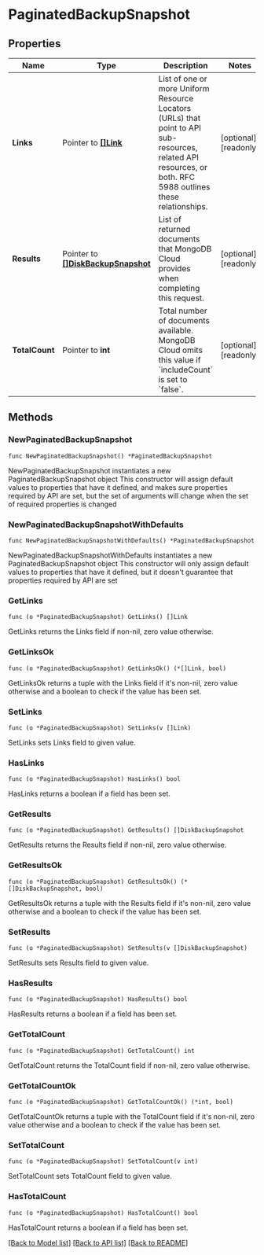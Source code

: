 # PaginatedBackupSnapshot

## Properties

Name | Type | Description | Notes
------------ | ------------- | ------------- | -------------
**Links** | Pointer to [**[]Link**](Link.md) | List of one or more Uniform Resource Locators (URLs) that point to API sub-resources, related API resources, or both. RFC 5988 outlines these relationships. | [optional] [readonly] 
**Results** | Pointer to [**[]DiskBackupSnapshot**](DiskBackupSnapshot.md) | List of returned documents that MongoDB Cloud provides when completing this request. | [optional] [readonly] 
**TotalCount** | Pointer to **int** | Total number of documents available. MongoDB Cloud omits this value if &#x60;includeCount&#x60; is set to &#x60;false&#x60;. | [optional] [readonly] 

## Methods

### NewPaginatedBackupSnapshot

`func NewPaginatedBackupSnapshot() *PaginatedBackupSnapshot`

NewPaginatedBackupSnapshot instantiates a new PaginatedBackupSnapshot object
This constructor will assign default values to properties that have it defined,
and makes sure properties required by API are set, but the set of arguments
will change when the set of required properties is changed

### NewPaginatedBackupSnapshotWithDefaults

`func NewPaginatedBackupSnapshotWithDefaults() *PaginatedBackupSnapshot`

NewPaginatedBackupSnapshotWithDefaults instantiates a new PaginatedBackupSnapshot object
This constructor will only assign default values to properties that have it defined,
but it doesn't guarantee that properties required by API are set

### GetLinks

`func (o *PaginatedBackupSnapshot) GetLinks() []Link`

GetLinks returns the Links field if non-nil, zero value otherwise.

### GetLinksOk

`func (o *PaginatedBackupSnapshot) GetLinksOk() (*[]Link, bool)`

GetLinksOk returns a tuple with the Links field if it's non-nil, zero value otherwise
and a boolean to check if the value has been set.

### SetLinks

`func (o *PaginatedBackupSnapshot) SetLinks(v []Link)`

SetLinks sets Links field to given value.

### HasLinks

`func (o *PaginatedBackupSnapshot) HasLinks() bool`

HasLinks returns a boolean if a field has been set.
### GetResults

`func (o *PaginatedBackupSnapshot) GetResults() []DiskBackupSnapshot`

GetResults returns the Results field if non-nil, zero value otherwise.

### GetResultsOk

`func (o *PaginatedBackupSnapshot) GetResultsOk() (*[]DiskBackupSnapshot, bool)`

GetResultsOk returns a tuple with the Results field if it's non-nil, zero value otherwise
and a boolean to check if the value has been set.

### SetResults

`func (o *PaginatedBackupSnapshot) SetResults(v []DiskBackupSnapshot)`

SetResults sets Results field to given value.

### HasResults

`func (o *PaginatedBackupSnapshot) HasResults() bool`

HasResults returns a boolean if a field has been set.
### GetTotalCount

`func (o *PaginatedBackupSnapshot) GetTotalCount() int`

GetTotalCount returns the TotalCount field if non-nil, zero value otherwise.

### GetTotalCountOk

`func (o *PaginatedBackupSnapshot) GetTotalCountOk() (*int, bool)`

GetTotalCountOk returns a tuple with the TotalCount field if it's non-nil, zero value otherwise
and a boolean to check if the value has been set.

### SetTotalCount

`func (o *PaginatedBackupSnapshot) SetTotalCount(v int)`

SetTotalCount sets TotalCount field to given value.

### HasTotalCount

`func (o *PaginatedBackupSnapshot) HasTotalCount() bool`

HasTotalCount returns a boolean if a field has been set.

[[Back to Model list]](../README.md#documentation-for-models) [[Back to API list]](../README.md#documentation-for-api-endpoints) [[Back to README]](../README.md)


